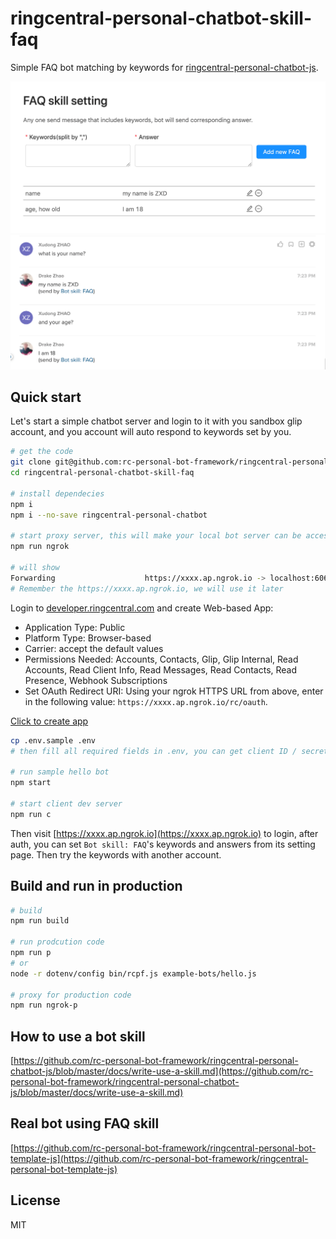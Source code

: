 # ringcentral-personal-chatbot-skill-faq

Simple FAQ bot matching by keywords for [ringcentral-personal-chatbot-js](https://github.com/ringcentral/ringcentral-personal-chatbot-js).

![ ](screenshots/setting.png)
![ ](screenshots/s1.png)

## Quick start

Let's start a simple chatbot server and login to it with you sandbox glip account, and you account will auto respond to keywords set by you.

```bash
# get the code
git clone git@github.com:rc-personal-bot-framework/ringcentral-personal-chatbot-skill-faq.git
cd ringcentral-personal-chatbot-skill-faq

# install dependecies
npm i
npm i --no-save ringcentral-personal-chatbot

# start proxy server, this will make your local bot server can be accessed by RingCentral service
npm run ngrok

# will show
Forwarding                    https://xxxx.ap.ngrok.io -> localhost:6066
# Remember the https://xxxx.ap.ngrok.io, we will use it later
```

Login to [developer.ringcentral.com](https://developer.ringcentral.com/) and create Web-based App:

- Application Type: Public
- Platform Type: Browser-based
- Carrier: accept the default values
- Permissions Needed: Accounts, Contacts, Glip, Glip Internal, Read Accounts, Read Client Info, Read Messages, Read Contacts, Read Presence, Webhook Subscriptions
- Set OAuth Redirect URI: Using your ngrok HTTPS URL from above, enter in the following value: `https://xxxx.ap.ngrok.io/rc/oauth`.

<a href="https://developer.ringcentral.com/new-app?name=Sample+Personal+Bot+App&desc=A+sample+app+created+in+conjunction+with+the+ringcentral+personal+bot+framework&public=true&type=BrowserBased&carriers=7710,7310,3420&permissions=Accounts,Contacts,Glip,GlipInternal,ReadAccounts,ReadClientInfo,ReadContacts,ReadMessages,ReadPresence,WebhookSubscriptions&redirectUri=" target="_blank">Click to create app</a>

```bash
cp .env.sample .env
# then fill all required fields in .env, you can get client ID / secret from app setting

# run sample hello bot
npm start

# start client dev server
npm run c

```

Then visit [https://xxxx.ap.ngrok.io](https://xxxx.ap.ngrok.io) to login, after auth, you can set `Bot skill: FAQ`'s keywords and answers from its setting page. Then try the keywords with another account.

## Build and run in production

```bash
# build
npm run build

# run prodcution code
npm run p
# or
node -r dotenv/config bin/rcpf.js example-bots/hello.js

# proxy for production code
npm run ngrok-p
```

## How to use a bot skill

[https://github.com/rc-personal-bot-framework/ringcentral-personal-chatbot-js/blob/master/docs/write-use-a-skill.md](https://github.com/rc-personal-bot-framework/ringcentral-personal-chatbot-js/blob/master/docs/write-use-a-skill.md)

## Real bot using FAQ skill

[https://github.com/rc-personal-bot-framework/ringcentral-personal-bot-template-js](https://github.com/rc-personal-bot-framework/ringcentral-personal-bot-template-js)

## License

MIT
